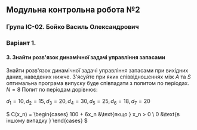 ## Модульна контрольна робота №2

### Група ІС-02. Бойко Василь Олександрович

### Варіант 1.

#### 3. Знайти розв'язок динамічної задачі управління запасами

Знайти розв'язок динамічної задачі управління запасами при вихідних даних, наведених нижче. З'ясуйте при яких співвідношеннях між $A$ та $S$ оптимальна програма випуску буде співпадати з попитом по періодах. $N = 8$ Попит по періодам дорівнює:

$d_1 =10, d_2 =15, d_3 =20, d_4 =30, d_5 =25, d_6 =18,d_7 =20$

$ C(x_n) = \begin{cases}
   100 + 6x_n &\text{якщо } x_n > 0 \\
   0 &\text{в іншому випадку }
\end{cases}  $